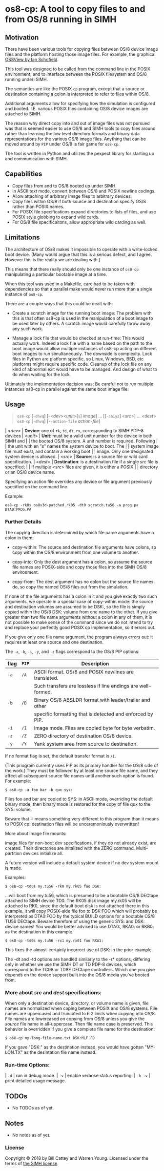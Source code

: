 # os8-cp: A tool to copy files to and from OS/8 running in SIMH

## Motivation

There have been various tools for copying files between OS/8
device image files and the platform hosting those image files.
For example, the graphical [OS8View by Ian Schofield][os8view-forum].

This tool was designed to be called from the command line in the POSIX
environment, and to interface between the POSIX filesystem and OS/8
running underi SIMH.

The semantics are like the POSIX `cp` program, except that a source or
destination containing a colon is interpreted to refer to files within
OS/8.

Additional arguments allow for specifying how the simulation is configured
and booted. I.E. various POSIX files containing OS/8 device images are
attached to SIMH.

The reason why direct copy into and out of image files was not pursued
was that is seemed easier to use OS/8 and SIMH tools to copy files around
rather than learning the low level directory formats and binary data
representations for the various OS/8 image files.  Anything that can
be moved around by `PIP` under OS/8 is fair game for `os8-cp`.

The tool is written in Python and utilizes the pexpect library for
starting up and communication with SIMH.

## Capabilities

* Copy files from and to OS/8 booted up under SIMH.
* In ASCII text mode, convert between OS/8 and POSIX newline codings.
* Allow attaching of arbitrary image files to arbitrary devices.
* Copy files within OS/8 if both source and destination specify OS/8 rather than POSIX names.
* For POSIX file specifications expand directories to lists of files, and use POSIX
style globbing to expand wild cards.
* For OS/8 file specificaitons, allow appropriate wild carding as well.

## Limitations

The architecture of OS/8 makes it impossible to operate with a write-locked
boot device.  (Many would argue that this is a serious defect, and I agree.
However this is the reality we are dealing with.)

This means that there really should only be one instance of `os8-cp`
manipulating a particular bootable image at a time.

When this tool was used in a Makefile, care had to be taken with dependencies
so that a parallel make would never run more than a single instance of
`os8-cp`.

There are a couple ways that this could be dealt with:

* Create a scratch image for the running boot image:  The problem with this
is that often os8-cp is used in the manipulation of a boot image to be used
later by others.  A scratch image would carefully throw away any such work.

* Manage a lock file that would be checked at run-time: This would actually work.
Indeed a lock file with a name based on the path to the boot image would allow
multiple instances of os8-cp acting on different boot images to run simultaneously.
The downside is complexity.  Lock files in Python are platform specific, so
Linux, Windows, BSD, etc platforms might require specific code.  Cleanup of
the lock file on any kind of abnormal exit would have to be managed.  And
design of what to do when waiting for the lock.

Ultimately the implementation decision was:  Be careful not to run
multiple instances os8-cp in parallel against the same boot image file.

## Usage

> `os8-cp` [`-dhvq`] [-<_dev_><_unit_>[`s`] _image_] ... [[`-abiyz`] <_src_>] ... <_dest_>
> `os8-cp` [`-dhvq`] [`--action-file` _action-file_]

| <_dev_>   | **Device**: one of `rk`, `td`, `dt`, `rx`, corresponding to SIMH PDP-8 devices
| <_unit_>  | **Unit**: must be a valid unit number for the device in both SIMH and
|           | the booted OS/8 system. A unit number is required.  Following
|           | the unit with an "s" names the system device to boot.  The
|           | system image file must exist, and contain a working boot
|           | image.  Only one designated system device is allowed.
| <_src_>   | **Source**: is a source file or wild card specification.
| <_dest_>  | **Destination**: is a destination file if a single _src_ file is specified;
|           | if multiple <_src_> files are given, it is either a POSIX
|           | directory or an OS/8 device name.

 Specifying an action file overrides any device or file argument
 previously specified on the command line.

 Example:
 
    os8-cp -rk0s os8v3d-patched.rk05 -dt0 scratch.tu56 -a prog.pa DTA0:PROG.PA 

### Further Details

The copying direction is determined by which file name arguments have a colon in them:

* copy-within: The source and destination file arguments have
colons, so copy within the OS/8 environment from one volume to
another.

* copy-into: Only the dest argument has a colon, so assume the
source file names are POSIX-side and copy those files into the
SIMH OS/8 environment.

* copy-from: The dest argument has no colon but the source file
names do, so copy the named OS/8 files out from the simulation.

If none of the file arguments has a colon in it and you give exactly
two such arguments, we operate in a special case of copy-within
mode: the source and destination volumes are assumed to be DSK:, so
the file is simply copied within the OS/8 DSK: volume from one name
to the other.  If you give greater than two file name arguments
without a colon in any of them, it is not possible to make sense of
the command since we do not intend to try and replace your perfectly
good POSIX cp implementation, so it errors out.

If you give only one file name argument, the program always errors
out: it requires at least one source and one destination.

The `-a`, `-b`, `-i`, `-y`, and `-z` flags correspond to the OS/8 PIP options:

| flag | `PIP` | Description
|------|-------|----------------------------------------------------------
| `-a` | `/A` | ASCII format.  OS/8 and POSIX newlines are translated.
|      |      | Such transfers are lossless if line endings are  well-formed.
| `-b` | `/B` | Binary OS/8 ABSLDR format with leader/trailer and other
|      |      | specific formatting that is detected and enforced by PIP.
| `-i` | `/I` | Image mode.  Files are copied byte for byte verbatim.
| `-z` | `/Z` | ZERO directory of destination OS/8 device.
| `-y` | `/Y` | Yank system area from source to destination.

If no format flag is set, the default transfer format is `/I`.

(This priogram currently uses PIP as its primary handler for the
OS/8 side of the work.)  They must be followed by at least one source
file name, and they affect all subsequent source file names until
another such option is found.  For example:

    $ os8-cp -a foo bar -b qux sys:

Files foo and bar are copied to SYS: in ASCII mode, overriding the
default binary mode, then binary mode is restored for the copy of
file qux to the SYS: volume.

Beware that -i means something very different to this program than
it means to POSIX cp: destination files will be unceremoniously
overwritten!

More about image file mounts:

image files for non-boot dev specifications, if they do not
already exist, are created. Their directories are initalized
with the ZERO command. Multi-partition devices initialize all.

A future version will include a default system device if
no dev system mount is made.

Examples:

    $ os8-cp -td0s my.tu56 -rk0 my.rk05 foo DSK:

...will boot from my.tu56, which is presumed to be a bootable OS/8
DECtape attached to SIMH device TD0.  The RK05 disk image my.rk05
will be attached to RK0, since the default boot disk is not attached
there in this example.  It will copy POSIX-side file foo to DSK:FOO
which will probably be interpreted as DTA0:FOO by the typical BUILD
options for a bootable OS/8 TU56 DECtape.  Beware therefore of using
the generic SYS: and DSK: device names!  You would be better advised
to use DTA0:, RKA0: or RKB0: as the destination in this example.

    $ os8-cp -td0s my.tu56 -rx1 my.rx01 foo RXA1:

This fixes the almost-certainly incorrect use of DSK: in the prior 
example.

The -dt and -td options are handled similarly to the -r* options,
differing only in whether we use the SIMH DT or TD PDP-8 devices,
which correspond to the TC08 or TD8E DECtape controllers.  Which one
you give depends on the device support built into the OS/8 media
you've booted from.

### More about _src_ and _dest_ specifications:

When only a destination device, directory, or volume name is given,
file names are normalized when coping between POSIX and OS/8
systems.  File names are uppercased and truncated to 6.2 limits when
copying into OS/8.  File names are lowercased on copying from OS/8
unless you give the *source* file name in all-uppercase.
Then file name case is preserved.  This behavior is overridden
if you give a complete file name for the destination:

    $ os8-cp my-long-file-name.txt DSK:MLF.FD

If you gave "DSK:" as the destination instead, you would have gotten
"MY-LON.TX" as the desintation file name instead.

### Run-time Options:

| `-d`    | run in debug mode.
| `-v`    | enable verbose status reporting.
| `-h -v` | print detailed usage message.


[os8view-forum]: http://groups.google.com/forum/#!topic/pidp-8/1hojqAATum4

## TODOs

* No TODOs as of yet.

## Notes

* No notes as of yet.

### <a id="license"></a>License

Copyright © 2018 by Bill Cattey and Warren Young. Licensed under the
terms of [the SIMH license][sl].

[sl]: https://tangentsoft.com/pidp8i/doc/trunk/SIMH-LICENSE.md
